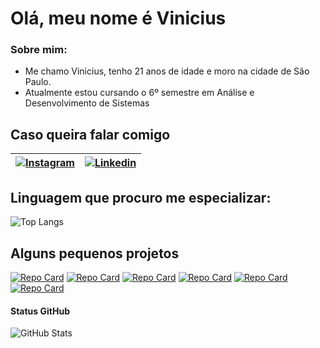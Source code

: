 
# Olá, meu nome é Vinicius
### Sobre mim: 

 - Me chamo Vinicius, tenho 21 anos de idade e moro na cidade de São Paulo. 
 - Atualmente estou cursando o 6º semestre em Análise e Desenvolvimento de Sistemas
## Caso queira falar comigo

|[![Instagram](https://img.shields.io/badge/Instagram-000?style=for-the-badge&logo=instagram)](https://www.instagram.com/vin_niciuz/)|[![Linkedin](https://img.shields.io/badge/LinkedIn-000?style=for-the-badge&logo=linkedin&logoColor=0E76A8)](https://www.linkedin.com/in/vinicius-barbosa-396239149/)
|-|-|

## Linguagem que procuro me especializar:
![Top Langs](https://github-readme-stats-git-masterrstaa-rickstaa.vercel.app/api/top-langs/?username=Yilumit&bg_color=000&border_color=30A3DC&title_color=E94D5F&text_color=FFF)

## Alguns pequenos projetos

[![Repo Card](https://github-readme-stats.vercel.app/api/pin/?username=Yilumit&repo=ProjetoMedidorCaloricoAndroid&bg_color=000&border_color=30A3DC&show_icons=true&icon_color=30A3DC&title_color=E94D5F&text_color=FFF)](https://github.com/Yilumit/ProjetoMedidorCaloricoAndroid)
[![Repo Card](https://github-readme-stats.vercel.app/api/pin/?username=Yilumit&repo=ConvercaoDeBinariosPilha&bg_color=000&border_color=30A3DC&show_icons=true&icon_color=30A3DC&title_color=E94D5F&text_color=FFF)](https://github.com/Yilumit/Analise_de_Sentimento)
[![Repo Card](https://github-readme-stats.vercel.app/api/pin/?username=Yilumit&repo=HistoricoSim&bg_color=000&border_color=30A3DC&show_icons=true&icon_color=30A3DC&title_color=E94D5F&text_color=FFF)](https://github.com/Yilumit/CRUD-livraria) 
[![Repo Card](https://github-readme-stats.vercel.app/api/pin/?username=Yilumit&repo=CruzamentoThread&bg_color=000&border_color=30A3DC&show_icons=true&icon_color=30A3DC&title_color=E94D5F&text_color=FFF)](https://github.com/Yilumit/CruzamentoThread)
[![Repo Card](https://github-readme-stats.vercel.app/api/pin/?username=Yilumit&repo=NotPolonesaReversa&bg_color=000&border_color=30A3DC&show_icons=true&icon_color=30A3DC&title_color=E94D5F&text_color=FFF)](https://github.com/Yilumit/NotPolonesaReversa) 
[![Repo Card](https://github-readme-stats.vercel.app/api/pin/?username=Yilumit&repo=fila-generica&bg_color=000&border_color=30A3DC&show_icons=true&icon_color=30A3DC&title_color=E94D5F&text_color=FFF)](https://github.com/Yilumit/Sistema_Bancario_em_Python)

#### Status GitHub
![GitHub Stats](https://github-readme-stats.vercel.app/api?username=Yilumit&theme=transparent&bg_color=000&border_color=30A3DC&show_icons=true&icon_color=30A3DC&title_color=E94D5F&text_color=FFF)
